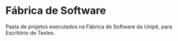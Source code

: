 # Fábrica de Software

Pasta de projetos executados na Fábrica de Software da Unipê, para Escritório de Testes.

